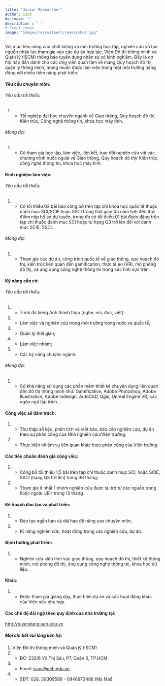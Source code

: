 ```yaml
---
title: "Junior Researcher"
author: iscm
bg_image: ""
description : " "
# Event image
image: "images/recruitment/researcher.jpg"
---
```

  
Với mục tiêu nâng cao chất lượng và môi trường học tập, nghiên cứu và tạo nguồn nhân lực tham gia vào các dự án hợp tác, Viện Đô thị thông minh và Quản lý (ISCM) thông báo tuyển dụng nhân sự có kinh nghiệm. Đây là cơ hội hấp dẫn dành cho các ứng viên quan tâm về mảng Quy hoạch đô thị, quản lý thông mình, mong muốn được làm việc trong một môi trường năng động với nhiều tiềm năng phát triển. 
  
#### Yêu cầu chuyên môn:
###### Yêu cầu tối thiểu:
1. - Tốt nghiệp đại học chuyên ngành về Giao thông, Quy hoạch đô thị, Kiến trúc, Công nghệ thông tin, khoa học máy tính.

###### Mong đợi:
1. - Có tham gia học tập, làm việc, liên kết, trao đổi nghiên cứu với các chương trình nước ngoài về Giao thông, Quy hoạch đô thị/ Kiến trúc, công nghệ thông tin, khoa học máy tính.
  
#### Kinh nghiệm làm việc:
###### Yêu cầu tối thiểu:
1. - Có tối thiểu 02 bài báo công bố trên tạp chí khoa học quốc tế thuộc danh mục SCI/SCIE hoặc SSCI trong thời gian 05 năm tính đến thời điểm nộp hồ sơ dự tuyển, trong đó có tối thiểu 01 bài được đăng trên tạp chí thuộc danh mục SCI hoặc từ hạng Q3 trở lên đối với danh mục SCIE, SSCI.
###### Mong đợi:
1. - Tham gia các dự án, công trình quốc tế về giao thông, quy hoạch đô thị, kiến trúc liên quan đến gamification, thực tế ảo (VR), mô phỏng đô thị, và ứng dụng công nghệ thông tin trong các lĩnh vực trên.
  
#### Kỹ năng cần có:
###### Yêu cầu tối thiểu:
1. - Trình độ tiếng Anh thành thạo (nghe, nói, đọc, viết);
2. - Làm việc và nghiên cứu trong môi trường trong nước và quốc tế;
3. - Quản lý thời gian;
4. - Làm việc nhóm;
5. - Các kỹ năng chuyên ngành.
###### Mong đợi:
1. - Có khả năng sử dụng các phần mềm thiết kế chuyên dụng liên quan đến đô thị thông minh như: Gamification, Adobe Photoshop, Adobe Iluastration, Adobe Indesign, AutoCAD, Qgis, Unreal Engine VR, các ngôn ngữ lập trình...
  
#### Công việc sẽ đảm trách:
1. - Thu thập số liệu, phân tích và viết báo, báo cáo nghiên cứu, dự án theo sự phân công của Nhà nghiên cứu/Viện trưởng;
2. - Thực hiện nhiệm vụ liên quan khác theo phân công của Viện trưởng.
  
#### Các tiêu chuẩn đánh giá công việc:
1. - Công bố tối thiểu 1,5 bài trên tạp chí thuộc danh mục SCI, hoặc SCIE, SSCI (hạng Q3 trở lên) trong 36 tháng;
2. - Tham gia ít nhất 1 nhóm nghiên cứu được tài trợ từ các nguồn trong hoặc ngoài UEH trong 12 tháng.

#### Kế hoạch đào tạo và phát triển:
1. - Đào tạo ngắn hạn và dài hạn để nâng cao chuyên môn; 
2. - Kĩ năng nghiên cứu, hoạt động trong các nghiên cứu, dự án.
  
#### Định hướng phát triển:
1. - Nghiên cứu viên lĩnh vực giao thông, quy hoạch đô thị, thiết kế thông minh, mô phỏng đô thị, ứng dụng công nghệ thông tin, khoa học dữ liệu.
  
#### Khác:
1. - Được tham gia giảng dạy, thực hiện dự án và các hoạt động khác của Viện nếu phù hợp.
  
#### Các chế độ đãi ngộ theo quy định của nhà trường tại:
http://tuyendung.ueh.edu.vn  
  
  ##### Mọi chi tiết vui lòng liên hệ:
1. Viện Đô thị thông minh và Quản lý (ISCM)
1. - ĐC: 232/6 Võ Thị Sáu, P7, Quận 3, TP.HCM
2. - Email: iscm@ueh.edu.vn
3. - SĐT: 028. 39309589 - 0946973488 (Ms Mai)